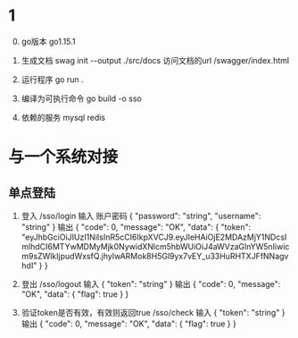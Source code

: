 # 1
0. go版本
go1.15.1

1. 生成文档
swag init --output ./src/docs
访问文档的url
/swagger/index.html

2. 运行程序
go run .

4. 编译为可执行命令
go build -o sso

5. 依赖的服务
mysql
redis
# 与一个系统对接
## 单点登陆
1. 登入
/sso/login
输入 账户密码
{
  "password": "string",
  "username": "string"
}
输出
{
  "code": 0,
  "message": "OK",
  "data": {
    "token": "eyJhbGciOiJIUzI1NiIsInR5cCI6IkpXVCJ9.eyJleHAiOjE2MDAzMjY1NDcsImlhdCI6MTYwMDMyMjk0NywidXNlcm5hbWUiOiJ4aWVzaGlnYW5nIiwicm9sZWlkIjpudWxsfQ.jhyIwARMok8H5Gl9yx7vEY_u33HuRHTXJFfNNagvhdI"
  }
}
2. 登出
/sso/logout
输入
{
  "token": "string"
}
输出
{
  "code": 0,
  "message": "OK",
  "data": {
    "flag": true
  }
}

3. 验证token是否有效，有效则返回true
/sso/check
输入
{
  "token": "string"
}
输出
{
  "code": 0,
  "message": "OK",
  "data": {
    "flag": true
  }
}
